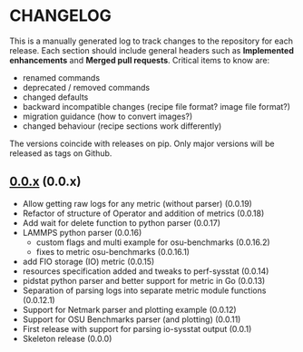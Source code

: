 # CHANGELOG

This is a manually generated log to track changes to the repository for each release.
Each section should include general headers such as **Implemented enhancements**
and **Merged pull requests**. Critical items to know are:

 - renamed commands
 - deprecated / removed commands
 - changed defaults
 - backward incompatible changes (recipe file format? image file format?)
 - migration guidance (how to convert images?)
 - changed behaviour (recipe sections work differently)

The versions coincide with releases on pip. Only major versions will be released as tags on Github.

## [0.0.x](https://github.com/converged-computing/metrics-operator/tree/main) (0.0.x)
 - Allow getting raw logs for any metric (without parser) (0.0.19)
 - Refactor of structure of Operator and addition of metrics (0.0.18)
 - Add wait for delete function to python parser (0.0.17)
 - LAMMPS python parser (0.0.16)
   - custom flags and multi example for osu-benchmarks (0.0.16.2)
   - fixes to metric osu-benchmarks (0.0.16.1)
 - add FIO storage (IO) metric (0.0.15)
 - resources specification added and tweaks to perf-sysstat (0.0.14)
 - pidstat python parser and better support for metric in Go (0.0.13)
 - Separation of parsing logs into separate metric module functions (0.0.12.1)
 - Support for Netmark parser and plotting example (0.0.12)
 - Support for OSU Benchmarks parser (and plotting) (0.0.11)
 - First release with support for parsing io-sysstat output (0.0.1)
 - Skeleton release (0.0.0)
